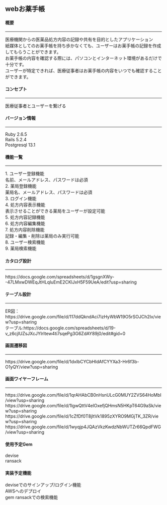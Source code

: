 ## webお薬手帳

#### 概要
<hr>
医療機関からの医薬品処方内容の記録や共有を目的としたアプリケーション<br>
紙媒体としてのお薬手帳を持ち歩かなくても、ユーザーはお薬手帳の記録を作成してもらうことができます。<br>
お薬手帳の内容を確認する際には、パソコンとインターネット環境があるだけで十分です。<br>
ユーザーが特定できれば、医療従事者はお薬手帳の内容をいつでも確認することができます。<br>

#### コンセプト
<hr>
医療従事者とユーザーを繋げる

#### バージョン情報
<hr>
Ruby 2.6.5<br>
Rails 5.2.4<br>
Postgresql 13.1<br>

#### 機能一覧
<hr>
1. ユーザー登録機能<br>
  名前、メールアドレス、パスワードは必須<br>
2. 薬局登録機能<br>
  薬局名、メールアドレス、パスワードは必須<br>
3. ログイン機能<br>
4. 処方内容表示機能<br>
  表示させることができる薬局をユーザーが設定可能<br>
5. 処方内容記録機能<br>
6. 処方内容編集機能<br>
7. 処方内容削除機能<br>
  記録・編集・削除は薬局のみ実行可能<br>
8. ユーザー検索機能<br>
9. 薬局検索機能<br>

#### カタログ設計
<hr>
https://docs.google.com/spreadsheets/d/1gsgnXWy--47LMxwDWEqJtHLqluEmE2CKlJxH5F59UeA/edit?usp=sharing<br>

#### テーブル設計
<hr>
ER図：https://drive.google.com/file/d/117ddQkndAci7izHyWbW19O5rSOJCh2Ix/view?usp=sharing<br>
テーブル:https://docs.google.com/spreadsheets/d/19-v_z6cjIUZsJXcJYlrItew4ti7sqePg3G6ZdAY89j0/edit#gid=0<br>

#### 画面遷移図
<hr>
https://drive.google.com/file/d/1dxIbCYCbHIdAfCYYXa3-Hr6f3b-O1yQY/view?usp=sharing<br>

#### 画面ワイヤーフレーム
<hr>
https://drive.google.com/file/d/1qrAHAbCB0nHsnULcG0MUY2ZVS64HoMbI/view?usp=sharing<br>
https://drive.google.com/file/d/1lgwQttV4eIOxefjQHmsN5HKpT64G9aSk/view?usp=sharing<br>
https://drive.google.com/file/d/1cZfDf0T8jltVk1895zXYRO9MGjTK_3ZR/view?usp=sharing<br>
https://drive.google.com/file/d/1wyqjp4JQAzVkzKwdzNbWUTZr66QpdFWG/view?usp=sharing<br>

#### 使用予定Gem
devise<br>
ransack<br>

#### 実装予定機能
deviseでのサインアップ/ログイン機能<br>
AWSへのデプロイ<br>
gem ransackでの検索機能<br>
